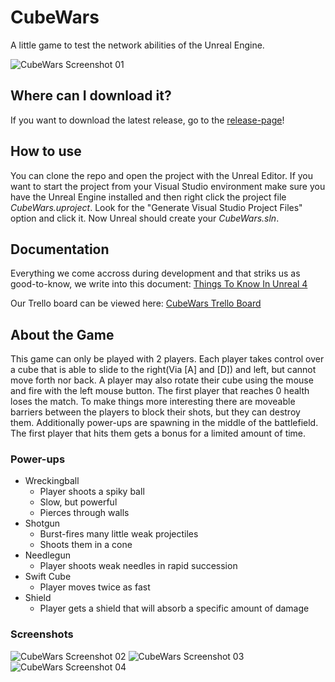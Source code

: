 # CubeWars
A little game to test the network abilities of the Unreal Engine.

![CubeWars Screenshot 01](https://raw.githubusercontent.com/e0925357/CubeWars/master/Screenshots/Screenshot_1.0.0_01.jpg)

## Where can I download it?
If you want to download the latest release, go to the [release-page](https://github.com/e0925357/CubeWars/releases)!

## How to use
You can clone the repo and open the project with the Unreal Editor. If you want to start the project from your Visual Studio environment make sure you have the Unreal Engine installed and then right click the project file *CubeWars.uproject*. Look for the "Generate Visual Studio Project Files" option and click it. Now Unreal should create your *CubeWars.sln*.

## Documentation
Everything we come accross during development and that striks us as good-to-know, we write into this document: [Things To Know In Unreal 4](https://docs.google.com/document/d/1hdAtmGNz1iXU4afkwl60ZWZNHC873rm3fqy7Lf0NVBo/pub)

Our Trello board can be viewed here: [CubeWars Trello Board](https://trello.com/b/lxfkdOQE/cubewars)

## About the Game
This game can only be played with 2 players. Each player takes control over a cube that is able to slide to the right(Via [A] and [D]) and left, but cannot move forth nor back. A player may also rotate their cube using the mouse and fire with the left mouse button. The first player that reaches 0 health loses the match. To make things more interesting there are moveable barriers between the players to block their shots, but they can destroy them. Additionally power-ups are spawning in the middle of the battlefield. The first player that hits them gets a bonus for a limited amount of time.

### Power-ups
* Wreckingball
  * Player shoots a spiky ball
  * Slow, but powerful
  * Pierces through walls
* Shotgun
  * Burst-fires many little weak projectiles
  * Shoots them in a cone
* Needlegun
  * Player shoots weak needles in rapid succession
* Swift Cube
  * Player moves twice as fast
* Shield
  * Player gets a shield that will absorb a specific amount of damage

### Screenshots
![CubeWars Screenshot 02](https://raw.githubusercontent.com/e0925357/CubeWars/master/Screenshots/Screenshot_1.0.0_02.jpg)
![CubeWars Screenshot 03](https://raw.githubusercontent.com/e0925357/CubeWars/master/Screenshots/Screenshot_1.0.0_03.jpg)
![CubeWars Screenshot 04](https://raw.githubusercontent.com/e0925357/CubeWars/master/Screenshots/Screenshot_1.0.0_04.jpg)